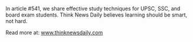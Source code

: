 In article #541, we share effective study techniques for UPSC, SSC, and board exam students. Think News Daily believes learning should be smart, not hard.

Read more at: www.thinknewsdaily.com